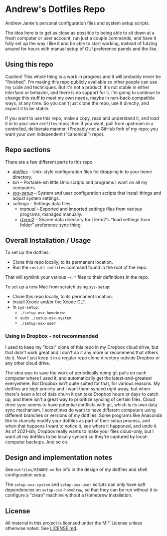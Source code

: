 # Andrew's Dotfiles Repo

Andrew Janke's personal configuration files and system setup scripts.

The idea here is to get as close as possible to being able to sit down at a fresh computer or user account, run just a couple commands, and have it fully set up the way I like it and be able to start working, instead of futzing around for hours with manual setup of GUI preference panels and the like.

## Using this repo

Caution! This whole thing is a work in progress and it will probably never be "finished". I'm making this repo publicly available so other people can use my code and techniques. But it's not a product, it's not stable in either interface or behavior, and there is no support for it. I'm going to continue to change this stuff to meet my own needs, maybe in non-back-compatible ways, at any time. So you can't just clone the repo, use it directly, and expect it to be stable.

If you want to use this repo, make a copy, read and understand it, and load it in to your own `dotfiles` repo; then if you want, pull from upstream in a controlled, deliberate manner. (Probably not a GitHub fork of my repo; you want your own independent ("canonical") repo).

## Repo sections

There are a few different parts to this repo.

* [*dotfiles*](dotfiles/README.md) – Unix-style configuration files for dropping in to your home directory.
* *bin* – Portable-ish little Unix scripts and programs I want on all my computers.
* [*sys-setup*](sys-setup/README.md) – System and user configuration scripts that install things and adjust system settings.
* *settings* – Settings data files.
  * *manual* – Exported and imported settings files from various programs, managed manually.
  * [*iTerm2*](iTerm2/README.md) – Shared data directory for iTerm2's "load settings from folder" preference sync thing.

## Overall Installation / Usage

To set up the dotfiles:

* Clone this repo locally, to its permanent location.
* Run the `install-dotfiles` command found in the root of the repo.

That will symlink your various `~/.*` files to their definitions in the repo.

To set up a new Mac from scratch using `sys-setup`:

* Clone this repo locally, to its permanent location.
* Install Xcode and/or the Xcode CLT.
* In `sys-setup`:
  * `./setup-osx-homebrew`
  * `sudo ./setup-osx-system`
  * `./setup-osx-user`

### Using in Dropbox - not recommended

I used to keep my "local" clone of this repo in my Dropbox cloud drive, but that didn't work great and I don't do it any more or recommend that others do it. Now I just keep it in a regular repo clone directory outside Dropbox or any other cloud drive.

The idea was to save the work of periodically doing git pulls on each computer where I used it, and automatically get the latest-and-greatest everywhere. But Dropbox isn't quite suited for that, for various reasons. My dotfiles are high prioirity and I want them synced right away, but when there's been a lot of data churn it can take Dropbox hours or days to catch up, and there isn't a great way to prioritize syncing of certain files. Cloud drive sync seems to have potential conflicts with git, which is its own data sync mechanism. I sometimes do want to have different computers using different branches or versions of my dotfiles. Some programs like Anaconda like to clumsily modify your dotfiles as part of their setup process, and when that happens I want to notice it, see where it happened, and undo it. As of 2021-ish, Dropbox really wants to make your files cloud-only, but I want all my dotfiles to be locally synced so they're captured by local-computer backups. And so on.

## Design and implementation notes

See `dotfiles/README.md` for info in the design of my dotfiles and shell configuration setup.

The `setup-osx-system` and `setup-osx-user` scripts can only have soft dependencies on `setup-osx-homebrew`, so that they can be run without it to configure a "clean" machine without a Homebrew installation.

## License

All material in this project is licensed under the MIT License unless otherwise noted. See [LICENSE.md](LICENSE.md).
